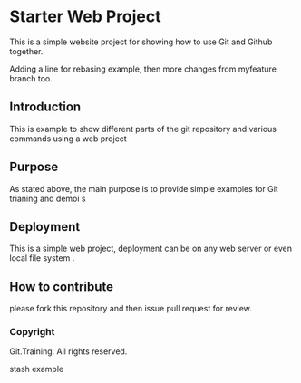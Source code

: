 # Starter Web Project

This is a simple website project for showing how to use Git and Github together.

Adding a line for rebasing example, then more changes from myfeature branch too.


## Introduction
This is example to show different parts of the git repository and various commands using a web project
## Purpose
As stated above, the main purpose is to provide simple examples for Git trianing and demoi
s 
## Deployment
This is a simple web project, deployment can be on any web server or even local file system
.
## How to contribute
please fork this repository and then issue pull request for review.
### Copyright
Git.Training.
All rights reserved. 

stash example
